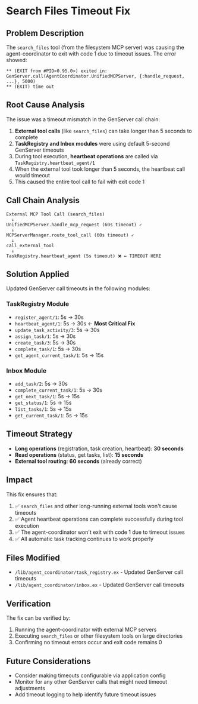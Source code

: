 # Search Files Timeout Fix

## Problem Description

The `search_files` tool (from the filesystem MCP server) was causing the agent-coordinator to exit with code 1 due to timeout issues. The error showed:

```
** (EXIT from #PID<0.95.0>) exited in: GenServer.call(AgentCoordinator.UnifiedMCPServer, {:handle_request, ...}, 5000)
** (EXIT) time out
```

## Root Cause Analysis

The issue was a timeout mismatch in the GenServer call chain:

1. **External tool calls** (like `search_files`) can take longer than 5 seconds to complete
2. **TaskRegistry and Inbox modules** were using default 5-second GenServer timeouts
3. During tool execution, **heartbeat operations** are called via `TaskRegistry.heartbeat_agent/1`
4. When the external tool took longer than 5 seconds, the heartbeat call would timeout
5. This caused the entire tool call to fail with exit code 1

## Call Chain Analysis

```
External MCP Tool Call (search_files)
  ↓
UnifiedMCPServer.handle_mcp_request (60s timeout) ✓
  ↓
MCPServerManager.route_tool_call (60s timeout) ✓
  ↓
call_external_tool
  ↓
TaskRegistry.heartbeat_agent (5s timeout) ❌ ← TIMEOUT HERE
```

## Solution Applied

Updated GenServer call timeouts in the following modules:

### TaskRegistry Module
- `register_agent/1`: 5s → 30s
- `heartbeat_agent/1`: 5s → 30s  ← **Most Critical Fix**
- `update_task_activity/3`: 5s → 30s
- `assign_task/1`: 5s → 30s
- `create_task/3`: 5s → 30s
- `complete_task/1`: 5s → 30s
- `get_agent_current_task/1`: 5s → 15s

### Inbox Module
- `add_task/2`: 5s → 30s
- `complete_current_task/1`: 5s → 30s
- `get_next_task/1`: 5s → 15s
- `get_status/1`: 5s → 15s
- `list_tasks/1`: 5s → 15s
- `get_current_task/1`: 5s → 15s

## Timeout Strategy

- **Long operations** (registration, task creation, heartbeat): **30 seconds**
- **Read operations** (status, get tasks, list): **15 seconds**
- **External tool routing**: **60 seconds** (already correct)

## Impact

This fix ensures that:

1. ✅ `search_files` and other long-running external tools won't cause timeouts
2. ✅ Agent heartbeat operations can complete successfully during tool execution
3. ✅ The agent-coordinator won't exit with code 1 due to timeout issues
4. ✅ All automatic task tracking continues to work properly

## Files Modified

- `/lib/agent_coordinator/task_registry.ex` - Updated GenServer call timeouts
- `/lib/agent_coordinator/inbox.ex` - Updated GenServer call timeouts

## Verification

The fix can be verified by:

1. Running the agent-coordinator with external MCP servers
2. Executing `search_files` or other filesystem tools on large directories
3. Confirming no timeout errors occur and exit code remains 0

## Future Considerations

- Consider making timeouts configurable via application config
- Monitor for any other GenServer calls that might need timeout adjustments
- Add timeout logging to help identify future timeout issues
